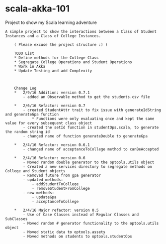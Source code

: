 # scala-akka-101
    
Project to show my Scala learning adventure    
    
    A simple project to show the interactions between a Class of Student Instances and a Class of College Instances.     
        
        ( Please excuse the project structure :) )
        
        TODO List
        * Define methods for the College Class
        * Segregate College Operations and Student Operations
        * Work in Akka
        * Update Testing and add Complexity
        
        
        
        Change Log 
        *   2/9/16 Addition: version 0.7.1
            - added an Observable method to get the students.csv file
        
        *   2/6/16 Refactor: version 0.7
            - created StudentAttr trait to fix issue with generateIdString and generateGpa function
                * Functions were only evaluating once and kept the same value for every subsequent class object
            - created the setId function in studentOps.scala, to generate the random string id    
            - changed name of function generateDouble to generateGpa
            
        *   2/4/16 Refactor: version 0.6.1
            - changed name of acceptanceToCollege method to canBeAccepted 
        
        *   2/4/16 Refactor: version 0.6
            - Moved random double generator to the optools.utils object
            - Created a new services directory to segregate methods on College and Student objects
            - Removed future from gpa generator
            - updated methods:
                - addStudentToCollege
                - removeStudentFromCollege
            - new methods:
                - updateGpa
                - acceptanceToCollege
        
        *   2/4/16 Major refactor: version 0.5 
            - Use of Case Classes instead of Regular Classes and SubClasses
            - Moved random # generator functionality to the optools.utils object
            - Moved static data to optools.assets
            - Moved methods on students to optools.studentOps
